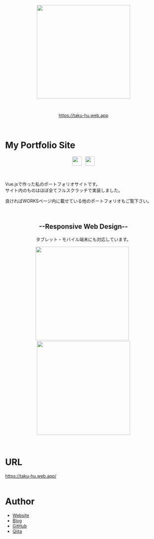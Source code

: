 <div class="image">
  <p align="center">
    <a href="https://taku-hu.web.app">
      <img src="https://user-images.githubusercontent.com/54551190/78898044-1a28c880-7aae-11ea-9551-c1ec5dc3b1d6.png" width="300">
    </a>
  </p>
  <br>
  <p align="center">
    <a href="https://taku-hu.web.app" target="_blank">
      https://taku-hu.web.app
    </a>
  </p>
</div>

<br>

<!-- ---------- -->

<div class="detail">
  <h1>My Portfolio Site</h1>
  <div class="detail__logo">
    <p align="center">
      <img src="https://user-images.githubusercontent.com/54551190/72274679-f3eeba80-366f-11ea-8a30-c0f0515e4b51.png" height="30">
      &nbsp;
      <img src="https://user-images.githubusercontent.com/54551190/72273781-52b33480-366e-11ea-9de0-5019e1223755.png" height="30">
    </p>
  </div>

  <br>

  <div class="detail__description">
  <p>
    Vue.jsで作った私のポートフォリオサイトです。<br>
    サイト内のものはほぼ全てフルスクラッチで実装しました。
  </p>
  <p>良ければWORKSページ内に載せている他のポートフォリオもご覧下さい。</p>
  </div>

  <br>

  <div class="detail__device">
    <h2 align="center">--Responsive Web Design--</h2>
    <p align="center">タブレット・モバイル端末にも対応しています。</p>
    <p align="center">
      <img src="https://user-images.githubusercontent.com/54551190/78896079-e13b2480-7aaa-11ea-8212-714498a74870.png" height="300">
      &nbsp;
      <img src="https://user-images.githubusercontent.com/54551190/78895951-a2a56a00-7aaa-11ea-88f8-618129deee6b.png" height="300">
    </p>
  </div>
</div>

<br>

<!-- ---------- -->

<div class="url">
  <h1>URL</h1>
  <a href="https://taku-hu.web.app/" target="_blank">
    https://taku-hu.web.app/  </a>
</div>

<br>

<!-- ---------- -->

<div class="author">
  <h1>Author</h1> 
  <ul>
    <li>
      <a href="https://taku-hu.web.app/" target="_blank">Website</a>
    </li>
    <li>
      <a href="https://taku-hu.netlify.app/" target="_blank">Blog</a>
    </li>
    <li>
      <a href="https://github.com/taku-hu" target="_blank">GitHub</a>
    </li>
    <li>
      <a href="https://qiita.com/taku-hu" target="_blank">Qiita</a>
    </li>
  </ul>
</div>
